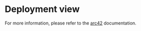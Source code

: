 # Deployment view

For more information, please refer to the [arc42](https://docs.arc42.org/section-7/) documentation.
